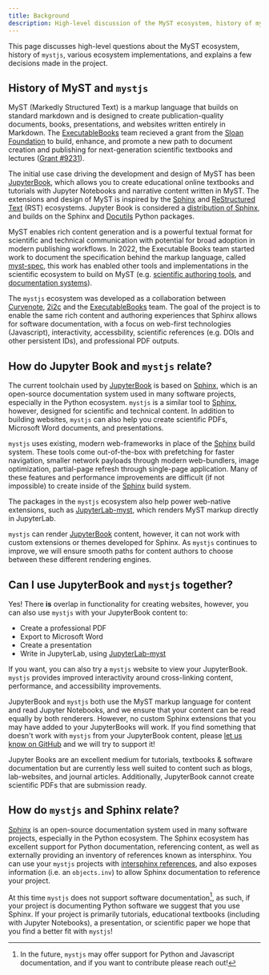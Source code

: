 ```yaml
---
title: Background
description: High-level discussion of the MyST ecosystem, history of mystjs, other implementations like JupyterBook and Sphinx, and explains a few decisions made in the project.
---
```


This page discusses high-level questions about the MyST ecosystem, history of `mystjs`, various ecosystem implementations, and explains a few decisions made in the project.

## History of MyST and `mystjs`

MyST (Markedly Structured Text) is a markup language that builds on standard markdown and is designed to create publication-quality documents, books, presentations, and websites written entirely in Markdown. The [ExecutableBooks] team recieved a grant from the [Sloan Foundation](https://sloan.org) to build, enhance, and promote a new path to document creation and publishing for next-generation scientific textbooks and lectures ([Grant #9231](https://sloan.org/grant-detail/9231)).

The initial use case driving the development and design of MyST has been [JupyterBook], which allows you to create educational online textbooks and tutorials with Jupyter Notebooks and narrative content written in MyST. The extensions and design of MyST is inspired by the [Sphinx] and [ReStructured Text](https://docutils.sourceforge.io/rst.html) (RST) ecosystems. Jupyter Book is considered a [distribution of Sphinx](myst:jupyterbook#explain/sphinx), and builds on the Sphinx and [Docutils] Python packages.

MyST enables rich content generation and is a powerful textual format for scientific and technical communication with potential for broad adoption in modern publishing workflows. In 2022, the Executable Books team started work to document the specification behind the markup language, called [myst-spec](https://github.com/executablebooks/myst-spec), this work has enabled other tools and implementations in the scientific ecosystem to build on MyST (e.g. [scientific authoring tools](https://curvenote.com/for/writing), and [documentation systems](https://blog.readthedocs.com/jupyter-book-read-the-docs/)).

The `mystjs` ecosystem was developed as a collaboration between [Curvenote], [2i2c] and the [ExecutableBooks] team. The goal of the project is to enable the same rich content and authoring experiences that Sphinx allows for software documentation, with a focus on web-first technologies (Javascript), interactivity, accessbility, scientific references (e.g. DOIs and other persistent IDs), and professional PDF outputs.

## How do Jupyter Book and `mystjs` relate?

The current toolchain used by [JupyterBook] is based on [Sphinx], which is an open-source documentation system used in many software projects, especially in the Python ecosystem. `mystjs` is a similar tool to [Sphinx], however, designed for scientific and technical content. In addition to building websites, `mystjs` can also help you create scientific PDFs, Microsoft Word documents, and presentations.

`mystjs` uses existing, modern web-frameworks in place of the [Sphinx] build system. These tools come out-of-the-box with prefetching for faster navigation, smaller network payloads through modern web-bundlers, image optimization, partial-page refresh through single-page application. Many of these features and performance improvements are difficult (if not impossible) to create inside of the [Sphinx] build system.

The packages in the `mystjs` ecosystem also help power web-native extensions, such as [JupyterLab-myst], which renders MyST markup directly in JupyterLab.

`mystjs` can render [JupyterBook] content, however, it can not work with custom extensions or themes developed for Sphinx. As `mystjs` continues to improve, we will ensure smooth paths for content authors to choose between these different rendering engines.

## Can I use JupyterBook and `mystjs` together?

Yes! There **is** overlap in functionality for creating websites, however, you can also use `mystjs` with your JupyterBook content to:

- Create a professional PDF
- Export to Microsoft Word
- Create a presentation
- Write in JupyterLab, using [JupyterLab-myst]

If you want, you can also try a `mystjs` website to view your JupyterBook. `mystjs` provides improved interactivity around cross-linking content, performance, and accessibility improvements.

JupyterBook and `mystjs` both use the MyST markup language for content and read Jupyter Notebooks, and we ensure that your content can be read equally by both renderers. However, no custom Sphinx extensions that you may have added to your JupyterBooks will work. If you find something that doesn't work with `mystjs` from your JupyterBook content, please [let us know on GitHub](https://github.com/executablebooks/mystjs/issues) and we will try to support it!

Jupyter Books are an excellent medium for tutorials, textbooks & software documentation but are currently less well suited to content such as blogs, lab-websites, and journal articles. Additionally, JupyterBook cannot create scientific PDFs that are submission ready.

## How do `mystjs` and Sphinx relate?

[Sphinx] is an open-source documentation system used in many software projects, especially in the Python ecosystem. The Sphinx ecosystem has excellent support for Python documentation, referencing content, as well as externally providing an inventory of references known as intersphinx. You can use your `mystjs` projects with [intersphinx references](#intersphinx), and also exposes information (i.e. an `objects.inv`) to allow Sphinx documentation to reference your project.

At this time `mystjs` does not support software documentation[^1], as such, if your project is documenting Python software we suggest that you use Sphinx. If your project is primarily tutorials, educational textbooks (including with Jupyter Notebooks), a presentation, or scientific paper we hope that you find a better fit with `mystjs`!

[^1]: In the future, `mystjs` may offer support for Python and Javascript documentation, and if you want to contribute please reach out!

[2i2c]: https://2i2c.org/
[curvenote]: https://curvenote.com
[docutils]: https://docutils.sourceforge.io/
[executablebooks]: https://executablebooks.org/
[jupyterbook]: https://jupyterbook.org/
[jupyterlab-myst]: https://github.com/executablebooks/jupyterlab-myst
[sphinx]: https://www.sphinx-doc.org/
